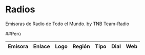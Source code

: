 # Radios
Emisoras de Radio de Todo el Mundo.
by TNB Team-Radio

##Perú

| Emisora | Enlace | Logo | Región | Tipo | Dial | Web |
| - | - | - | - | - | - | - |
